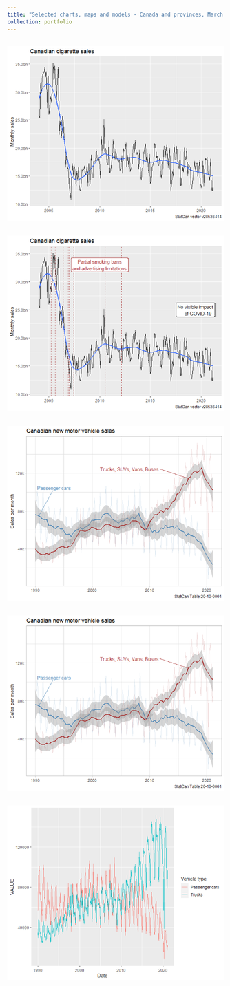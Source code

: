 ```yaml
---
title: "Selected charts, maps and models - Canada and provinces, March 2021 "
collection: portfolio
---
```

<br/><img src='/images/canadian cigarres monthly sales.png'>  

<br/><img src='/images/Canadian cigarrete sales.png'> 

<br/><img src='/images/Canadian new motor vehicle sales colors.png'> 

<br/><img src='/images/Canadian new motor vehicle sales.png'> 

<br/><img src='/images/Evolution vehicle type by passenger cars and trucks.png'> 

